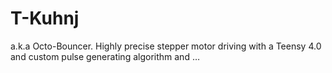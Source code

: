 # T-Kuhnj
a.k.a Octo-Bouncer. Highly precise stepper motor driving with a Teensy 4.0 and custom pulse generating algorithm and …
